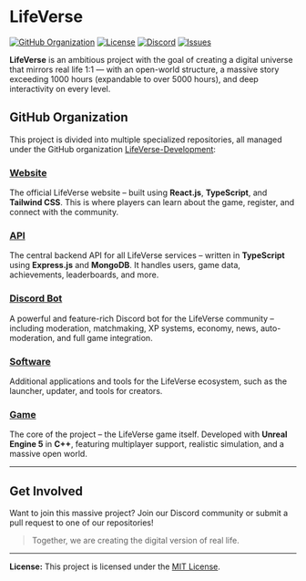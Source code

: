 # LifeVerse

[![GitHub Organization](https://img.shields.io/badge/GitHub-LifeVerse--Development-blue?logo=github)](https://github.com/LifeVerse-Development)
[![License](https://img.shields.io/github/license/LifeVerse-Development/Game)](https://github.com/LifeVerse-Development/Game/blob/main/LICENSE)
[![Discord](https://img.shields.io/discord/1341922413314707487?label=Join%20Discord&logo=discord)](https://discord.gg/DHgvcdaZBd)
[![Issues](https://img.shields.io/github/issues/LifeVerse-Development/Game)](https://github.com/LifeVerse-Development/Game/issues)

**LifeVerse** is an ambitious project with the goal of creating a digital universe that mirrors real life 1:1 — with an open-world structure, a massive story exceeding 1000 hours (expandable to over 5000 hours), and deep interactivity on every level.

## GitHub Organization

This project is divided into multiple specialized repositories, all managed under the GitHub organization [LifeVerse-Development](https://github.com/LifeVerse-Development):

### [Website](https://github.com/LifeVerse-Development/Website)
The official LifeVerse website – built using **React.js**, **TypeScript**, and **Tailwind CSS**. This is where players can learn about the game, register, and connect with the community.

### [API](https://github.com/LifeVerse-Development/API)
The central backend API for all LifeVerse services – written in **TypeScript** using **Express.js** and **MongoDB**. It handles users, game data, achievements, leaderboards, and more.

### [Discord Bot](https://github.com/LifeVerse-Development/Discord-Bot)
A powerful and feature-rich Discord bot for the LifeVerse community – including moderation, matchmaking, XP systems, economy, news, auto-moderation, and full game integration.

### [Software](https://github.com/LifeVerse-Development/Software)
Additional applications and tools for the LifeVerse ecosystem, such as the launcher, updater, and tools for creators.

### [Game](https://github.com/LifeVerse-Development/Game)
The core of the project – the LifeVerse game itself. Developed with **Unreal Engine 5** in **C++**, featuring multiplayer support, realistic simulation, and a massive open world.

---

## Get Involved

Want to join this massive project? Join our Discord community or submit a pull request to one of our repositories!

> Together, we are creating the digital version of real life.

---

**License:** This project is licensed under the [MIT License](https://github.com/LifeVerse-Development/Game/blob/main/LICENSE).
